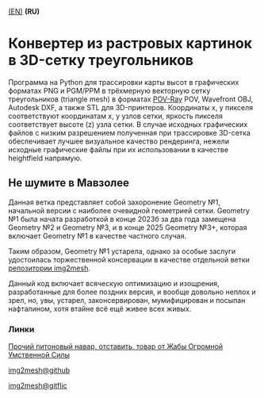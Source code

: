 [(EN)](README.md) **(RU)**

# Конвертер из растровых картинок в 3D-сетку треугольников  

Программа на Python для трассировки карты высот в графических форматах PNG и PGM/PPM  в трёхмерную векторную сетку треугольников (triangle mesh) в форматах [POV-Ray](https://www.povray.org/) POV, Wavefront OBJ, Autodesk DXF, а также STL для 3D-принтеров. Координаты x, y пикселя соответствуют координатам x, y узлов сетки, яркость пикселя соответствует высоте (z) узла сетки. В случае исходных графических файлов с низким разрешением полученная при трассировке 3D-сетка обеспечивает лучшее визуальное качество рендеринга, нежели исходные графические файлы при их использовании в качестве heightfield напрямую.  

## Не шумите в Мавзолее

Данная ветка представляет собой захоронение Geometry №1, начальной версии с наиболее очевидной геометрией сетки. Geometry №1 была начата разработкой в конце 2023б за два года замещена Geometry №2 и Geometry №3, и в конце 2025 Geometry №3+, которая включает Geometry №1 в качестве частного случая.

Таким образом, Geometry №1 устарела, однако за особые заслуги удостоилась торжественной консервации в качестве отдельной ветки [репозитории img2mesh](https://github.com/Dnyarri/img2mesh).

Данный код включает всяческую оптимизацию и изощрения, разработанные для более поздних версия, и вообще довольно неплох и зрел, но, увы, устарел, законсервирован, мумифицирован и посыпан нафталином, хотя втайне всё ещё живее всех живых.

### Линки

[Прочий питоновый навар, отставить, товар от Жабы Огромной Умственной Силы](https://dnyarri.github.io/)

[img2mesh@github](https://github.com/Dnyarri/img2mesh)

[img2mesh@gitflic](https://gitflic.ru/project/dnyarri/img2mesh)
